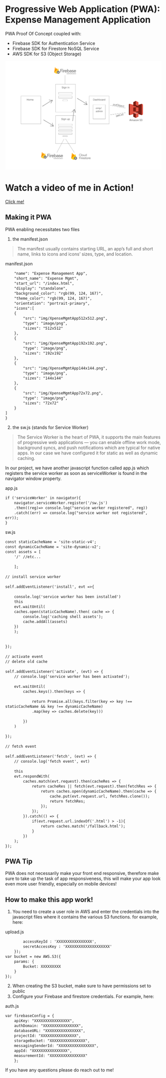 # Progressive Web Application (PWA): Expense Management Application

PWA Proof Of Concept coupled with:
- Firebase SDK for Authentication Service
- Firebase SDK for Firestore NoSQL Service
- AWS SDK for S3 (Object Storage)

<img src="https://github.com/ahmadsaadat/PWA-Expense-Management-App/blob/master/PWA-Architecture.png" alt="App Structure" />


# Watch a video of me in Action!

[Click me!](https://youtu.be/v61A6vyIoI0)


## Making it PWA

PWA enabling necessitates two files
1. the manifest.json
>The manifest usually contains starting URL, an app’s
full and short name, links to icons and icons’ sizes, type, and location.

manifest.json
```{
    "name": "Expense Management App",
    "short_name": "Expense Mgmt",
    "start_url": "/index.html",
    "display": "standalone",
    "background_color": "rgb(99, 124, 167)",
    "theme_color": "rgb(99, 124, 167)",
    "orientation": "portrait-primary",
    "icons":[
    {
        "src": "img/XpenseMgmtApp512x512.png",
        "type": "image/png",
        "sizes": "512x512"
    },
    {
        "src": "img/XpenseMgmtApp192x192.png",
        "type": "image/png",
        "sizes": "192x192"
    },    
    {
        "src": "img/XpenseMgmtApp144x144.png",
        "type": "image/png",
        "sizes": "144x144"
    },
    {
        "src": "img/XpenseMgmtApp72x72.png",
        "type": "image/png",
        "sizes": "72x72"
    }
]
}
```


2. the sw.js (stands for Service Worker)
>The Service Worker is the heart of PWA, it supports the main features of progressive web applications — you can enable offline
work mode, background syncs, and push notifications which are typical for native apps.
In our case we have configured it for static as well as dynamic caching.

In our project, we have another javascript function called app.js which registers the service worker as soon as serviceWorker is found in the navigator window property.

app.js
```
if ('serviceWorker' in navigator){
    navigator.serviceWorker.register('/sw.js')
    .then((reg)=> console.log("service worker registered", reg))
    .catch((err) => console.log("service worker not registered", err));
}
```
sw.js
```
const staticCacheName = 'site-static-v4';
const dynamicCacheName = 'site-dynamic-v2';
const assets = [
    '/' //etc...
    
    ];

// install service worker

self.addEventListener('install', evt =>{

    console.log('service worker has been installed')
    this
    evt.waitUntil(
    caches.open(staticCacheName).then( cache => {
        console.log('caching shell assets');
        cache.addAll(assets)
    })
    );


});

// activate event
// delete old cache

self.addEventListener('activate', (evt) => {
    // console.log('service worker has been activated');

    evt.waitUntil(
        caches.keys().then(keys => {

            return Promise.all(keys.filter(key => key !== staticCacheName && key !== dynamicCacheName)
            .map(key => caches.delete(key)))

        })
    )
    
});

// fetch event

self.addEventListener('fetch', (evt) => {
    // console.log('fetch event', evt)

    this
    evt.respondWith(
        caches.match(evt.request).then(cacheRes => {
            return cacheRes || fetch(evt.request).then(fetchRes => {
                return caches.open(dynamicCacheName).then(cache => {
                    cache.put(evt.request.url, fetchRes.clone());
                    return fetchRes;
                });
            });
        }).catch(() => {
            if(evt.request.url.indexOf('.html') > -1){
                return caches.match('/fallback.html');  
            }
        })
    );
});

```


## PWA Tip

PWA does not necessarily make your front end responsive, therefore make sure to take up the task of app responsiveness, this will make your app look even more user friendly, especially on mobile devices!


## How to make this app work!

1) You need to create a user role in AWS and enter the credentials into the javascript files where it contains the various S3 functions. for example, here:

upload.js

```AWS.config.update({
        accessKeyId : 'XXXXXXXXXXXXXXXX',
        secretAccessKey : 'XXXXXXXXXXXXXXXXXXXX'
    });
var bucket = new AWS.S3({
    params: {
        Bucket: XXXXXXXXX
    }
});
```
2) When creating the S3 bucket, make sure to have permissions set to public
2) Configure your Firebase and firestore credentials. For example, here:

auth.js

```
var firebaseConfig = {
    apiKey: "XXXXXXXXXXXXXXXX",
    authDomain: "XXXXXXXXXXXXXXXX",
    databaseURL: "XXXXXXXXXXXXXXXX",
    projectId: "XXXXXXXXXXXXXXXX",
    storageBucket: "XXXXXXXXXXXXXXXX",
    messagingSenderId: "XXXXXXXXXXXXXXXX",
    appId: "XXXXXXXXXXXXXXXX",
    measurementId: "XXXXXXXXXXXXXXXX"
    };
```

If you have any questions please do reach out to me!

